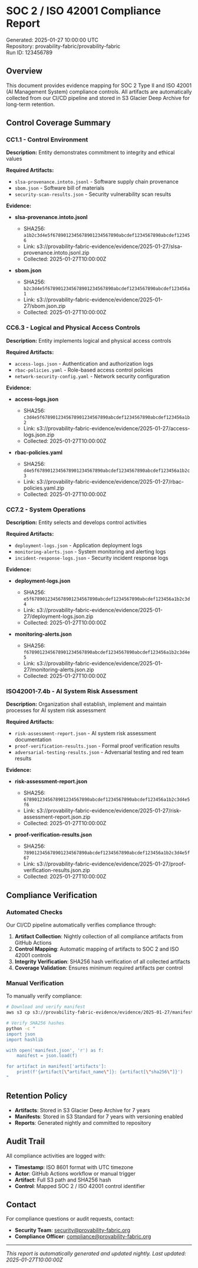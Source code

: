 # SOC 2 / ISO 42001 Compliance Report

Generated: 2025-01-27 10:00:00 UTC  
Repository: provability-fabric/provability-fabric  
Run ID: 123456789

## Overview

This document provides evidence mapping for SOC 2 Type II and ISO 42001 (AI Management System) compliance controls. All artifacts are automatically collected from our CI/CD pipeline and stored in S3 Glacier Deep Archive for long-term retention.

## Control Coverage Summary

### CC1.1 - Control Environment

**Description:** Entity demonstrates commitment to integrity and ethical values

**Required Artifacts:**

- `slsa-provenance.intoto.jsonl` - Software supply chain provenance
- `sbom.json` - Software bill of materials
- `security-scan-results.json` - Security vulnerability scan results

**Evidence:**

- **slsa-provenance.intoto.jsonl**

  - SHA256: `a1b2c3d4e5f6789012345678901234567890abcdef1234567890abcdef123456`
  - Link: s3://provability-fabric-evidence/evidence/2025-01-27/slsa-provenance.intoto.jsonl.zip
  - Collected: 2025-01-27T10:00:00Z

- **sbom.json**
  - SHA256: `b2c3d4e5f6789012345678901234567890abcdef1234567890abcdef123456a1`
  - Link: s3://provability-fabric-evidence/evidence/2025-01-27/sbom.json.zip
  - Collected: 2025-01-27T10:00:00Z

### CC6.3 - Logical and Physical Access Controls

**Description:** Entity implements logical and physical access controls

**Required Artifacts:**

- `access-logs.json` - Authentication and authorization logs
- `rbac-policies.yaml` - Role-based access control policies
- `network-security-config.yaml` - Network security configuration

**Evidence:**

- **access-logs.json**

  - SHA256: `c3d4e5f6789012345678901234567890abcdef1234567890abcdef123456a1b2`
  - Link: s3://provability-fabric-evidence/evidence/2025-01-27/access-logs.json.zip
  - Collected: 2025-01-27T10:00:00Z

- **rbac-policies.yaml**
  - SHA256: `d4e5f6789012345678901234567890abcdef1234567890abcdef123456a1b2c3`
  - Link: s3://provability-fabric-evidence/evidence/2025-01-27/rbac-policies.yaml.zip
  - Collected: 2025-01-27T10:00:00Z

### CC7.2 - System Operations

**Description:** Entity selects and develops control activities

**Required Artifacts:**

- `deployment-logs.json` - Application deployment logs
- `monitoring-alerts.json` - System monitoring and alerting logs
- `incident-response-logs.json` - Security incident response logs

**Evidence:**

- **deployment-logs.json**

  - SHA256: `e5f6789012345678901234567890abcdef1234567890abcdef123456a1b2c3d4`
  - Link: s3://provability-fabric-evidence/evidence/2025-01-27/deployment-logs.json.zip
  - Collected: 2025-01-27T10:00:00Z

- **monitoring-alerts.json**
  - SHA256: `f6789012345678901234567890abcdef1234567890abcdef123456a1b2c3d4e5`
  - Link: s3://provability-fabric-evidence/evidence/2025-01-27/monitoring-alerts.json.zip
  - Collected: 2025-01-27T10:00:00Z

### ISO42001-7.4b - AI System Risk Assessment

**Description:** Organization shall establish, implement and maintain processes for AI system risk assessment

**Required Artifacts:**

- `risk-assessment-report.json` - AI system risk assessment documentation
- `proof-verification-results.json` - Formal proof verification results
- `adversarial-testing-results.json` - Adversarial testing and red team results

**Evidence:**

- **risk-assessment-report.json**

  - SHA256: `6789012345678901234567890abcdef1234567890abcdef123456a1b2c3d4e5f6`
  - Link: s3://provability-fabric-evidence/evidence/2025-01-27/risk-assessment-report.json.zip
  - Collected: 2025-01-27T10:00:00Z

- **proof-verification-results.json**
  - SHA256: `789012345678901234567890abcdef1234567890abcdef123456a1b2c3d4e5f67`
  - Link: s3://provability-fabric-evidence/evidence/2025-01-27/proof-verification-results.json.zip
  - Collected: 2025-01-27T10:00:00Z

## Compliance Verification

### Automated Checks

Our CI/CD pipeline automatically verifies compliance through:

1. **Artifact Collection**: Nightly collection of all compliance artifacts from GitHub Actions
2. **Control Mapping**: Automatic mapping of artifacts to SOC 2 and ISO 42001 controls
3. **Integrity Verification**: SHA256 hash verification of all collected artifacts
4. **Coverage Validation**: Ensures minimum required artifacts per control

### Manual Verification

To manually verify compliance:

```bash
# Download and verify manifest
aws s3 cp s3://provability-fabric-evidence/evidence/2025-01-27/manifest.json .

# Verify SHA256 hashes
python -c "
import json
import hashlib

with open('manifest.json', 'r') as f:
    manifest = json.load(f)

for artifact in manifest['artifacts']:
    print(f'{artifact[\"artifact_name\"]}: {artifact[\"sha256\"]}')
"
```

## Retention Policy

- **Artifacts**: Stored in S3 Glacier Deep Archive for 7 years
- **Manifests**: Stored in S3 Standard for 7 years with versioning enabled
- **Reports**: Generated nightly and committed to repository

## Audit Trail

All compliance activities are logged with:

- **Timestamp**: ISO 8601 format with UTC timezone
- **Actor**: GitHub Actions workflow or manual trigger
- **Artifact**: Full S3 path and SHA256 hash
- **Control**: Mapped SOC 2 / ISO 42001 control identifier

## Contact

For compliance questions or audit requests, contact:

- **Security Team**: security@provability-fabric.org
- **Compliance Officer**: compliance@provability-fabric.org

---

_This report is automatically generated and updated nightly. Last updated: 2025-01-27T10:00:00Z_
